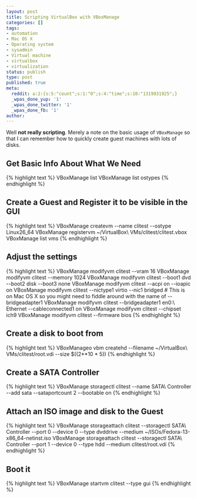 ```yaml
---
layout: post
title: Scripting VirtualBox with VBoxManage
categories: []
tags:
- automation
- Mac OS X
- Operating system
- sysadmin
- Virtual machine
- virtualbox
- virtualization
status: publish
type: post
published: true
meta:
  reddit: a:2:{s:5:"count";s:1:"0";s:4:"time";s:10:"1319931925";}
  _wpas_done_yup: '1'
  _wpas_done_twitter: '1'
  _wpas_done_fb: '1'
author: 
---
```

<p>Well <strong>not really scripting</strong>. Merely a note on the basic usage of <code>VBoxManage</code> so that I can remember how to quickly create guest machines with lots of disks.</p>
<h2>Get Basic Info About What We Need</h2>
<p>{% highlight text %}
VBoxManage list
VBoxManage list ostypes
{% endhighlight %}</p>
<h2>Create a Guest and Register it to be visible in the GUI</h2>
<p>{% highlight text %}
VBoxManage createvm --name clitest --ostype Linux26_64
VBoxManage registervm ~/VirtualBox\ VMs/clitest/clitest.vbox
VBoxManage list vms
{% endhighlight %}</p>
<h2>Adjust the settings</h2>
<p>{% highlight text %}
VBoxManage modifyvm clitest --vram 16
VBoxManage modifyvm clitest --memory 1024
VBoxManage modifyvm clitest --boot1 dvd --boot2 disk --boot3 none
VBoxManage modifyvm clitest --acpi on --ioapic on
VBoxManage modifyvm clitest --nictype1 virtio --nic1 bridged
# This is on Mac OS X so you might need to fiddle around with the name of --bridgeadapter1
VBoxManage modifyvm clitest --bridgeadapter1 en0:\ Ethernet --cableconnected1 on
VBoxManage modifyvm clitest --chipset ich9
VBoxManage modifyvm clitest --firmware bios
{% endhighlight %}</p>
<h2>Create a disk to boot from</h2>
<p>{% highlight text %}
VBoxManageo vbm createhd --filename ~/VirtualBox\ VMs/clitest/root.vdi --size $((2**10 * 5))
{% endhighlight %}</p>
<h2>Create a SATA Controller</h2>
<p>{% highlight text %}
VBoxManage storagectl clitest --name SATA\ Controller --add sata --sataportcount 2 --bootable on
{% endhighlight %}</p>
<h2>Attach an ISO image and disk to the Guest</h2>
<p>{% highlight text %}
VBoxManage storageattach clitest --storagectl SATA\ Controller --port 0 --device 0 --type dvddrive --medium ~/ISOs/Fedora-13-x86_64-netinst.iso
VBoxManage storageattach clitest --storagectl SATA\ Controller --port 1 --device 0 --type hdd --medium clitest/root.vdi
{% endhighlight %}</p>
<h2>Boot it</h2>
<p>{% highlight text %}
VBoxManage startvm clitest --type gui
{% endhighlight %}</p>
